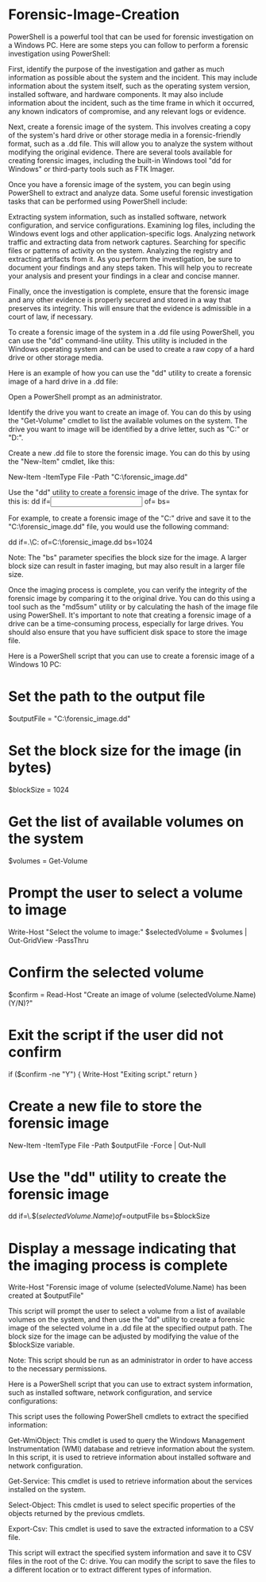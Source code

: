 # Forensic-Image-Creation
PowerShell is a powerful tool that can be used for forensic investigation on a Windows PC. Here are some steps you can follow to perform a forensic investigation using PowerShell:

First, identify the purpose of the investigation and gather as much information as possible about the system and the incident. This may include information about the system itself, such as the operating system version, installed software, and hardware components. It may also include information about the incident, such as the time frame in which it occurred, any known indicators of compromise, and any relevant logs or evidence.

Next, create a forensic image of the system. This involves creating a copy of the system's hard drive or other storage media in a forensic-friendly format, such as a .dd file. This will allow you to analyze the system without modifying the original evidence. There are several tools available for creating forensic images, including the built-in Windows tool "dd for Windows" or third-party tools such as FTK Imager.

Once you have a forensic image of the system, you can begin using PowerShell to extract and analyze data. Some useful forensic investigation tasks that can be performed using PowerShell include:

Extracting system information, such as installed software, network configuration, and service configurations.
Examining log files, including the Windows event logs and other application-specific logs.
Analyzing network traffic and extracting data from network captures.
Searching for specific files or patterns of activity on the system.
Analyzing the registry and extracting artifacts from it.
As you perform the investigation, be sure to document your findings and any steps taken. This will help you to recreate your analysis and present your findings in a clear and concise manner.

Finally, once the investigation is complete, ensure that the forensic image and any other evidence is properly secured and stored in a way that preserves its integrity. This will ensure that the evidence is admissible in a court of law, if necessary.

To create a forensic image of the system in a .dd file using PowerShell, you can use the "dd" command-line utility. This utility is included in the Windows operating system and can be used to create a raw copy of a hard drive or other storage media.

Here is an example of how you can use the "dd" utility to create a forensic image of a hard drive in a .dd file:

Open a PowerShell prompt as an administrator.

Identify the drive you want to create an image of. You can do this by using the "Get-Volume" cmdlet to list the available volumes on the system. The drive you want to image will be identified by a drive letter, such as "C:" or "D:".

Create a new .dd file to store the forensic image. You can do this by using the "New-Item" cmdlet, like this:

New-Item -ItemType File -Path "C:\forensic_image.dd"

Use the "dd" utility to create a forensic image of the drive. The syntax for this is:
dd if=<input file> of=<output file> bs=<block size>

For example, to create a forensic image of the "C:" drive and save it to the "C:\forensic_image.dd" file, you would use the following command:

dd if=\.\C: of=C:\forensic_image.dd bs=1024

Note: The "bs" parameter specifies the block size for the image. A larger block size can result in faster imaging, but may also result in a larger file size.

Once the imaging process is complete, you can verify the integrity of the forensic image by comparing it to the original drive. You can do this using a tool such as the "md5sum" utility or by calculating the hash of the image file using PowerShell.
It's important to note that creating a forensic image of a drive can be a time-consuming process, especially for large drives. You should also ensure that you have sufficient disk space to store the image file.

Here is a PowerShell script that you can use to create a forensic image of a Windows 10 PC:


# Set the path to the output file
$outputFile = "C:\forensic_image.dd"

# Set the block size for the image (in bytes)
$blockSize = 1024

# Get the list of available volumes on the system
$volumes = Get-Volume

# Prompt the user to select a volume to image
Write-Host "Select the volume to image:"
$selectedVolume = $volumes | Out-GridView -PassThru

# Confirm the selected volume
$confirm = Read-Host "Create an image of volume $($selectedVolume.Name) (Y/N)?"

# Exit the script if the user did not confirm
if ($confirm -ne "Y") {
  Write-Host "Exiting script."
  return
}

# Create a new file to store the forensic image
New-Item -ItemType File -Path $outputFile -Force | Out-Null

# Use the "dd" utility to create the forensic image
dd if=\\.\$($selectedVolume.Name) of=$outputFile bs=$blockSize

# Display a message indicating that the imaging process is complete
Write-Host "Forensic image of volume $($selectedVolume.Name) has been created at $outputFile"

This script will prompt the user to select a volume from a list of available volumes on the system, and then use the "dd" utility to create a forensic image of the selected volume in a .dd file at the specified output path. The block size for the image can be adjusted by modifying the value of the $blockSize variable.

Note: This script should be run as an administrator in order to have access to the necessary permissions.

Here is a PowerShell script that you can use to extract system information, such as installed software, network configuration, and service configurations:

This script uses the following PowerShell cmdlets to extract the specified information:

Get-WmiObject: This cmdlet is used to query the Windows Management Instrumentation (WMI) database and retrieve information about the system. In this script, it is used to retrieve information about installed software and network configuration.

Get-Service: This cmdlet is used to retrieve information about the services installed on the system.

Select-Object: This cmdlet is used to select specific properties of the objects returned by the previous cmdlets.

Export-Csv: This cmdlet is used to save the extracted information to a CSV file.

This script will extract the specified system information and save it to CSV files in the root of the C: drive. You can modify the script to save the files to a different location or to extract different types of information.

